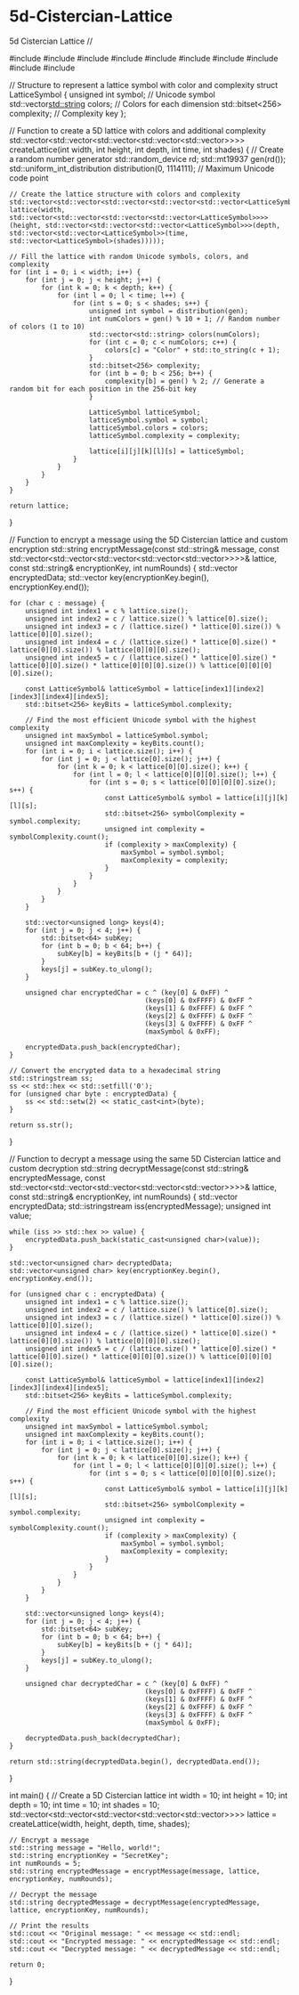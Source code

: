 # 5d-Cistercian-Lattice
5d Cistercian Lattice
//

#include <iostream>
#include <vector>
#include <random>
#include <bitset>
#include <fstream>
#include <memory>
#include <thread>
#include <sstream>
#include <iomanip>
#include <chrono>

// Structure to represent a lattice symbol with color and complexity
struct LatticeSymbol {
    unsigned int symbol;            // Unicode symbol
    std::vector<std::string> colors; // Colors for each dimension
    std::bitset<256> complexity;    // Complexity key
};

// Function to create a 5D lattice with colors and additional complexity
std::vector<std::vector<std::vector<std::vector<std::vector<LatticeSymbol>>>>> createLattice(int width, int height, int depth, int time, int shades) {
    // Create a random number generator
    std::random_device rd;
    std::mt19937 gen(rd());
    std::uniform_int_distribution<unsigned int> distribution(0, 1114111); // Maximum Unicode code point

    // Create the lattice structure with colors and complexity
    std::vector<std::vector<std::vector<std::vector<std::vector<LatticeSymbol>>>>> lattice(width, std::vector<std::vector<std::vector<std::vector<LatticeSymbol>>>>(height, std::vector<std::vector<std::vector<LatticeSymbol>>>(depth, std::vector<std::vector<LatticeSymbol>>(time, std::vector<LatticeSymbol>(shades)))));

    // Fill the lattice with random Unicode symbols, colors, and complexity
    for (int i = 0; i < width; i++) {
        for (int j = 0; j < height; j++) {
            for (int k = 0; k < depth; k++) {
                for (int l = 0; l < time; l++) {
                    for (int s = 0; s < shades; s++) {
                        unsigned int symbol = distribution(gen);
                        int numColors = gen() % 10 + 1; // Random number of colors (1 to 10)
                        std::vector<std::string> colors(numColors);
                        for (int c = 0; c < numColors; c++) {
                            colors[c] = "Color" + std::to_string(c + 1);
                        }
                        std::bitset<256> complexity;
                        for (int b = 0; b < 256; b++) {
                            complexity[b] = gen() % 2; // Generate a random bit for each position in the 256-bit key
                        }

                        LatticeSymbol latticeSymbol;
                        latticeSymbol.symbol = symbol;
                        latticeSymbol.colors = colors;
                        latticeSymbol.complexity = complexity;

                        lattice[i][j][k][l][s] = latticeSymbol;
                    }
                }
            }
        }
    }

    return lattice;
}

// Function to encrypt a message using the 5D Cistercian lattice and custom encryption
std::string encryptMessage(const std::string& message, const std::vector<std::vector<std::vector<std::vector<std::vector<LatticeSymbol>>>>>& lattice, const std::string& encryptionKey, int numRounds) {
    std::vector<unsigned char> encryptedData;
    std::vector<unsigned char> key(encryptionKey.begin(), encryptionKey.end());

    for (char c : message) {
        unsigned int index1 = c % lattice.size();
        unsigned int index2 = c / lattice.size() % lattice[0].size();
        unsigned int index3 = c / (lattice.size() * lattice[0].size()) % lattice[0][0].size();
        unsigned int index4 = c / (lattice.size() * lattice[0].size() * lattice[0][0].size()) % lattice[0][0][0].size();
        unsigned int index5 = c / (lattice.size() * lattice[0].size() * lattice[0][0].size() * lattice[0][0][0].size()) % lattice[0][0][0][0].size();

        const LatticeSymbol& latticeSymbol = lattice[index1][index2][index3][index4][index5];
        std::bitset<256> keyBits = latticeSymbol.complexity;

        // Find the most efficient Unicode symbol with the highest complexity
        unsigned int maxSymbol = latticeSymbol.symbol;
        unsigned int maxComplexity = keyBits.count();
        for (int i = 0; i < lattice.size(); i++) {
            for (int j = 0; j < lattice[0].size(); j++) {
                for (int k = 0; k < lattice[0][0].size(); k++) {
                    for (int l = 0; l < lattice[0][0][0].size(); l++) {
                        for (int s = 0; s < lattice[0][0][0][0].size(); s++) {
                            const LatticeSymbol& symbol = lattice[i][j][k][l][s];
                            std::bitset<256> symbolComplexity = symbol.complexity;
                            unsigned int complexity = symbolComplexity.count();
                            if (complexity > maxComplexity) {
                                maxSymbol = symbol.symbol;
                                maxComplexity = complexity;
                            }
                        }
                    }
                }
            }
        }

        std::vector<unsigned long> keys(4);
        for (int j = 0; j < 4; j++) {
            std::bitset<64> subKey;
            for (int b = 0; b < 64; b++) {
                subKey[b] = keyBits[b + (j * 64)];
            }
            keys[j] = subKey.to_ulong();
        }

        unsigned char encryptedChar = c ^ (key[0] & 0xFF) ^
                                      (keys[0] & 0xFFFF) & 0xFF ^
                                      (keys[1] & 0xFFFF) & 0xFF ^
                                      (keys[2] & 0xFFFF) & 0xFF ^
                                      (keys[3] & 0xFFFF) & 0xFF ^
                                      (maxSymbol & 0xFF);

        encryptedData.push_back(encryptedChar);
    }

    // Convert the encrypted data to a hexadecimal string
    std::stringstream ss;
    ss << std::hex << std::setfill('0');
    for (unsigned char byte : encryptedData) {
        ss << std::setw(2) << static_cast<int>(byte);
    }

    return ss.str();
}

// Function to decrypt a message using the same 5D Cistercian lattice and custom decryption
std::string decryptMessage(const std::string& encryptedMessage, const std::vector<std::vector<std::vector<std::vector<std::vector<LatticeSymbol>>>>>& lattice, const std::string& encryptionKey, int numRounds) {
    std::vector<unsigned char> encryptedData;
    std::istringstream iss(encryptedMessage);
    unsigned int value;

    while (iss >> std::hex >> value) {
        encryptedData.push_back(static_cast<unsigned char>(value));
    }

    std::vector<unsigned char> decryptedData;
    std::vector<unsigned char> key(encryptionKey.begin(), encryptionKey.end());

    for (unsigned char c : encryptedData) {
        unsigned int index1 = c % lattice.size();
        unsigned int index2 = c / lattice.size() % lattice[0].size();
        unsigned int index3 = c / (lattice.size() * lattice[0].size()) % lattice[0][0].size();
        unsigned int index4 = c / (lattice.size() * lattice[0].size() * lattice[0][0].size()) % lattice[0][0][0].size();
        unsigned int index5 = c / (lattice.size() * lattice[0].size() * lattice[0][0].size() * lattice[0][0][0].size()) % lattice[0][0][0][0].size();

        const LatticeSymbol& latticeSymbol = lattice[index1][index2][index3][index4][index5];
        std::bitset<256> keyBits = latticeSymbol.complexity;

        // Find the most efficient Unicode symbol with the highest complexity
        unsigned int maxSymbol = latticeSymbol.symbol;
        unsigned int maxComplexity = keyBits.count();
        for (int i = 0; i < lattice.size(); i++) {
            for (int j = 0; j < lattice[0].size(); j++) {
                for (int k = 0; k < lattice[0][0].size(); k++) {
                    for (int l = 0; l < lattice[0][0][0].size(); l++) {
                        for (int s = 0; s < lattice[0][0][0][0].size(); s++) {
                            const LatticeSymbol& symbol = lattice[i][j][k][l][s];
                            std::bitset<256> symbolComplexity = symbol.complexity;
                            unsigned int complexity = symbolComplexity.count();
                            if (complexity > maxComplexity) {
                                maxSymbol = symbol.symbol;
                                maxComplexity = complexity;
                            }
                        }
                    }
                }
            }
        }

        std::vector<unsigned long> keys(4);
        for (int j = 0; j < 4; j++) {
            std::bitset<64> subKey;
            for (int b = 0; b < 64; b++) {
                subKey[b] = keyBits[b + (j * 64)];
            }
            keys[j] = subKey.to_ulong();
        }

        unsigned char decryptedChar = c ^ (key[0] & 0xFF) ^
                                      (keys[0] & 0xFFFF) & 0xFF ^
                                      (keys[1] & 0xFFFF) & 0xFF ^
                                      (keys[2] & 0xFFFF) & 0xFF ^
                                      (keys[3] & 0xFFFF) & 0xFF ^
                                      (maxSymbol & 0xFF);

        decryptedData.push_back(decryptedChar);
    }

    return std::string(decryptedData.begin(), decryptedData.end());
}

int main() {
    // Create a 5D Cistercian lattice
    int width = 10;
    int height = 10;
    int depth = 10;
    int time = 10;
    int shades = 10;
    std::vector<std::vector<std::vector<std::vector<std::vector<LatticeSymbol>>>>> lattice = createLattice(width, height, depth, time, shades);

    // Encrypt a message
    std::string message = "Hello, world!";
    std::string encryptionKey = "SecretKey";
    int numRounds = 5;
    std::string encryptedMessage = encryptMessage(message, lattice, encryptionKey, numRounds);

    // Decrypt the message
    std::string decryptedMessage = decryptMessage(encryptedMessage, lattice, encryptionKey, numRounds);

    // Print the results
    std::cout << "Original message: " << message << std::endl;
    std::cout << "Encrypted message: " << encryptedMessage << std::endl;
    std::cout << "Decrypted message: " << decryptedMessage << std::endl;

    return 0;
}
